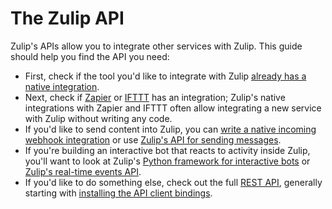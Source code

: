 # The Zulip API

Zulip's APIs allow you to integrate other services with Zulip.  This
guide should help you find the API you need:

* First, check if the tool you'd like to integrate with Zulip
[already has a native integration](/integrations).
* Next, check if [Zapier](https://zapier.com/apps) or
  [IFTTT](https://ifttt.com/search/services) has an integration;
  Zulip's native integrations with Zapier and IFTTT often allow
  integrating a new service with Zulip without writing any code.
* If you'd like to send content into Zulip, you can
  [write a native incoming webhook integration](/api/integration-guide#incoming-webhook-integrations)
  or use [Zulip's API for sending messages](/api/stream-message).
* If you're building an interactive bot that reacts to activity inside
  Zulip, you'll want to look at Zulip's
  [Python framework for interactive bots](/api/running-bots) or
  [Zulip's real-time events API](/api/get-events-from-queue).
* If you'd like to do something else, check out the full
  [REST API](/api/rest), generally starting with
  [installing the API client bindings](/api/installation-instructions).
